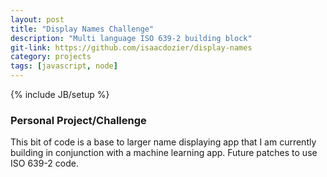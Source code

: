 ```yaml
---
layout: post
title: "Display Names Challenge"
description: "Multi language ISO 639-2 building block"
git-link: https://github.com/isaacdozier/display-names
category: projects 
tags: [javascript, node]
---
```

{% include JB/setup %}

### Personal Project/Challenge

This bit of code is a base to larger name displaying app that 
I am currently building in conjunction with a machine learning app.
Future patches to use ISO 639-2 code.